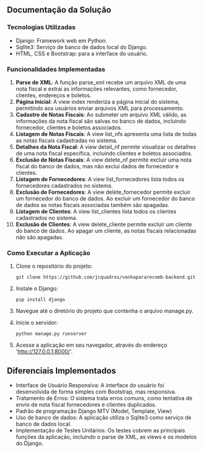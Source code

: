 ## Documentação da Solução

### Tecnologias Utilizadas
- Django: Framework web em Python.
- Sqlite3: Serviço de banco de dados local do Django.
- HTML, CSS e Bootstrap: para a interface do usuário.

### Funcionalidades Implementadas
1. **Parse de XML**: A função parse_xml recebe um arquivo XML de uma nota fiscal e extrai as informações relevantes, como fornecedor, clientes, endereços e boletos.
2. **Página Inicial**: A view index renderiza a página inicial do sistema, permitindo aos usuários enviar arquivos XML para processamento.
3. **Cadastro de Notas Fiscais**: Ao submeter um arquivo XML válido, as informações da nota fiscal são salvas no banco de dados, incluindo fornecedor, clientes e boletos associados.
4. **Listagem de Notas Fiscais**: A view list_nfs apresenta uma lista de todas as notas fiscais cadastradas no sistema.
5. **Detalhes da Nota Fiscal**: A view detail_nf permite visualizar os detalhes de uma nota fiscal específica, incluindo clientes e boletos associados.
6. **Exclusão de Notas Fiscais**: A view delete_nf permite excluir uma nota fiscal do banco de dados, mas não exclui dados de fornecedor e clientes.
7. **Listagem de Fornecedores**: A view list_fornecedores lista todos os fornecedores cadastrados no sistema.
8. **Exclusão de Fornecedores**: A view delete_fornecedor permite excluir um fornecedor do banco de dados. Ao excluir um fornecedor do banco de dados as notas fiscais associadas também são apagadas.
9. **Listagem de Clientes**: A view list_clientes lista todos os clientes cadastrados no sistema.
10. **Exclusão de Clientes**: A view delete_cliente permite excluir um cliente do banco de dados. Ao apagar um cliente, as notas fiscais relacionadas não são apagadas.

### Como Executar a Aplicação
1. Clone o repositório do projeto:
   ```
   git clone https://github.com/jcquadros/venhapararecomb-backend.git
   ```
2. Instale o Django:
   ```
   pip install django
   ```
3. Navegue até o diretório do projeto que contenha o arquivo manage.py.

4. Inicie o servidor:
   ```
   python manage.py runserver
   ```

5. Acesse a aplicação em seu navegador, através do endereço 'http://127.0.0.1:8000/'.

## Diferenciais Implementados
- Interface de Usuário Responsiva: A interface do usuário foi desenvolvida de forma simples com Bootstrap, mas responsiva.
- Tratamento de Erros: O sistema trata erros comuns, como tentativa de envio de nota fiscal fornecedores e clientes duplicados.
- Padrão de programação Django MTV (Model, Template, View)
- Uso de banco de dados: A aplicação utiliza o Sqlite3 como serviço de banco de dados local.
- Implementação de Testes Unitários: Os testes cobrem as principais funções da aplicação, incluindo o parse de XML, as views e os modelos do Django.